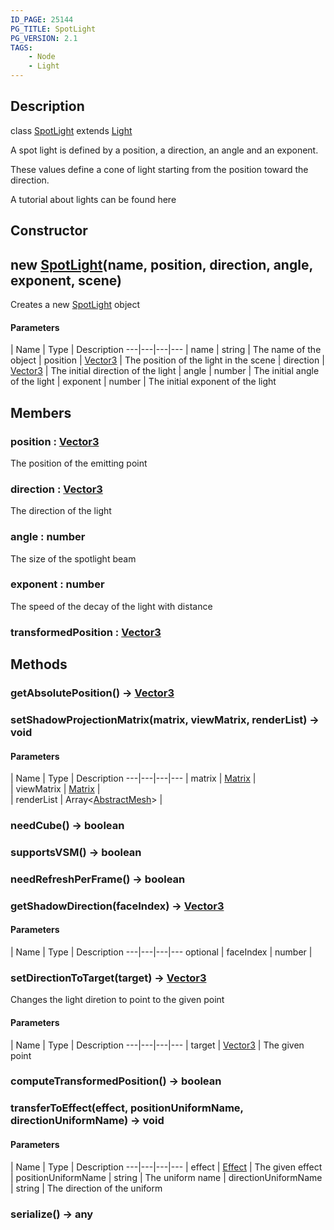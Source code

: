 ```yaml
---
ID_PAGE: 25144
PG_TITLE: SpotLight
PG_VERSION: 2.1
TAGS:
    - Node
    - Light
---
```

## Description

class [SpotLight](/classes/2.3/SpotLight) extends [Light](/classes/2.3/Light)

A spot light is defined by a position, a direction, an angle and an exponent.

These values define a cone of light starting from the position toward the direction.

A tutorial about lights can be found here

## Constructor

## new [SpotLight](/classes/2.3/SpotLight)(name, position, direction, angle, exponent, scene)

Creates a new [SpotLight](/classes/2.3/SpotLight) object

#### Parameters
 | Name | Type | Description
---|---|---|---
 | name | string |   The name of the object
 | position | [Vector3](/classes/2.3/Vector3) |   The position of the light in the scene
 | direction | [Vector3](/classes/2.3/Vector3) |   The initial direction of the light
 | angle | number |   The initial angle of the light
 | exponent | number |   The initial exponent of the light
## Members

### position : [Vector3](/classes/2.3/Vector3)

The position of the emitting point

### direction : [Vector3](/classes/2.3/Vector3)

The direction of the light

### angle : number

The size of the spotlight beam

### exponent : number

The speed of the decay of the light with distance

### transformedPosition : [Vector3](/classes/2.3/Vector3)



## Methods

### getAbsolutePosition() &rarr; [Vector3](/classes/2.3/Vector3)


### setShadowProjectionMatrix(matrix, viewMatrix, renderList) &rarr; void



#### Parameters
 | Name | Type | Description
---|---|---|---
 | matrix | [Matrix](/classes/2.3/Matrix) |   
 | viewMatrix | [Matrix](/classes/2.3/Matrix) |   
 | renderList | Array&lt;[AbstractMesh](/classes/2.3/AbstractMesh)&gt; |   
### needCube() &rarr; boolean


### supportsVSM() &rarr; boolean


### needRefreshPerFrame() &rarr; boolean


### getShadowDirection(faceIndex) &rarr; [Vector3](/classes/2.3/Vector3)



#### Parameters
 | Name | Type | Description
---|---|---|---
optional | faceIndex | number | 

### setDirectionToTarget(target) &rarr; [Vector3](/classes/2.3/Vector3)

Changes the light diretion to point to the given point

#### Parameters
 | Name | Type | Description
---|---|---|---
 | target | [Vector3](/classes/2.3/Vector3) |   The given point

### computeTransformedPosition() &rarr; boolean


### transferToEffect(effect, positionUniformName, directionUniformName) &rarr; void



#### Parameters
 | Name | Type | Description
---|---|---|---
 | effect | [Effect](/classes/2.3/Effect) |   The given effect
 | positionUniformName | string |   The uniform name
 | directionUniformName | string |   The direction of the uniform
### serialize() &rarr; any


